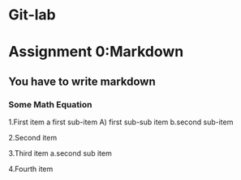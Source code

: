 # Git-lab

# Assignment 0:Markdown
## You have to write markdown
### Some Math Equation

1.First item a first sub-item A) first sub-sub item b.second sub-item

2.Second item

3.Third item a.second sub item

4.Fourth item 

